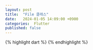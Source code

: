 ```yaml
---
layout: post
title:  "File 클래스"
date:   2024-01-05 14:09:00 +0900
categories:  Flutter
published: false
---
```


{% highlight dart %}
{% endhighlight %}